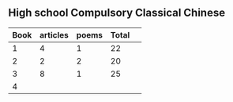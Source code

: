 ## High school Compulsory Classical Chinese

| Book | articles | poems | Total |   |
|------|----------|-------|-------|---|
| 1    | 4        | 1     | 22    |   |
| 2    | 2        | 2     | 20    |   |
| 3    | 8        | 1     | 25    |   |
| 4    |          |       |       |   |

